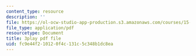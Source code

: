 ```yaml
---
content_type: resource
description: ''
file: https://ol-ocw-studio-app-production.s3.amazonaws.com/courses/15-s08-fintech-shaping-the-financial-world-spring-2020/fc9e44f210120f4c131c5c348b1dc8ea_59Dd5T6crKw.pdf
file_type: application/pdf
resourcetype: Document
title: 3play pdf file
uid: fc9e44f2-1012-0f4c-131c-5c348b1dc8ea
---
```

